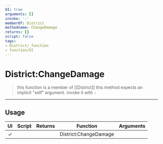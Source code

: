 ```yaml
---
UI: true
arguments: []
invoke: ':'
memberOf: District
methodname: ChangeDamage
returns: []
script: false
tags:
- District/_function
- function/UI
---
```

# District:ChangeDamage
> this function is a member of [[District]]
> this method expects an implicit "self" argument. invoke it with `:`
-----
## Usage
|  UI | Script | Returns | Function | Arguments |
|:---:|:------:|-------:|:--------:|:---------|
|✓| ||District:ChangeDamage||
